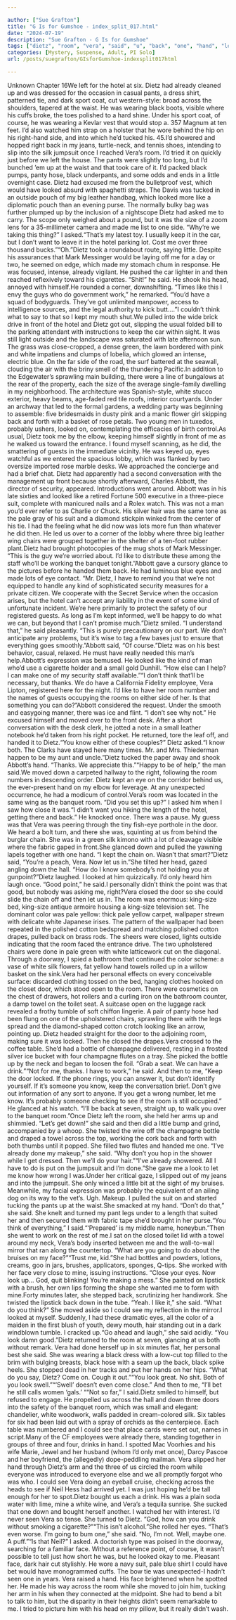 ```yaml
---

author: ["Sue Grafton"]
title: "G Is for Gumshoe - index_split_017.html"
date: "2024-07-19"
description: "Sue Grafton - G Is for Gumshoe"
tags: ["dietz", "room", "vera", "said", "u", "back", "one", "hand", "looked", "like", "white", "eye", "black", "abbott", "see", "know", "door", "hotel", "already", "across", "three", "two", "think", "pale", "let"]
categories: [Mystery, Suspense, Adult, PI Solo]
url: /posts/suegrafton/GIsforGumshoe-indexsplit017html

---
```



Unknown
Chapter 16We left for the hotel at six. Dietz had already cleaned up and was dressed for the occasion in casual pants, a dress shirt, patterned tie, and dark sport coat, cut western-style: broad across the shoulders, tapered at the waist. He was wearing black boots, visible where his cuffs broke, the toes polished to a hard shine. Under his sport coat, of course, he was wearing a Kevlar vest that would stop a. 357 Magnum at ten feet. I’d also watched him strap on a holster that he wore behind the hip on his right-hand side, and into which he’d tucked his. 45.I’d showered and hopped right back in my jeans, turtle-neck, and tennis shoes, intending to slip into the silk jumpsuit once I reached Vera’s room. I’d tried it on quickly just before we left the house. The pants were slightly too long, but I’d bunched ’em up at the waist and that took care of it. I’d packed black pumps, panty hose, black underpants, and some odds and ends in a little overnight case. Dietz had excused me from the bulletproof vest, which would have looked absurd with spaghetti straps. The Davis was tucked in an outside pouch of my big leather handbag, which looked more like a diplomatic pouch than an evening purse. The normally bulky bag was further plumped up by the inclusion of a nightscope Dietz had asked me to carry. The scope only weighed about a pound, but it was the size of a zoom lens for a 35-millimeter camera and made me list to one side. “Why’re we taking this thing?” I asked.“That’s my latest toy. I usually keep it in the car, but I don’t want to leave it in the hotel parking lot. Cost me over three thousand bucks.”“Oh.”Dietz took a roundabout route, saying little. Despite his assurances that Mark Messinger would be laying off me for a day or two, he seemed on edge, which made my stomach chum in response. He was focused, intense, already vigilant. He pushed the car lighter in and then reached reflexively toward his cigarettes. “Shit!” he said. He shook his head, annoyed with himself.He rounded a corner, downshifting. “Times like this I envy the guys who do government work,” he remarked. “You’d have a squad of bodyguards. They’ve got unlimited manpower, access to intelligence sources, and the legal authority to kick butt....”I couldn’t think what to say to that so I kept my mouth shut.We pulled into the wide brick drive in front of the hotel and Dietz got out, slipping the usual folded bill to the parking attendant with instructions to keep the car within sight. It was still light outside and the landscape was saturated with late afternoon sun. The grass was close-cropped, a dense green, the lawn bordered with pink and white impatiens and clumps of lobelia, which glowed an intense, electric blue. On the far side of the road, the surf battered at the seawall, clouding the air with the briny smell of the thundering Pacific.In addition to the Edgewater’s sprawling main building, there were a line of bungalows at the rear of the property, each the size of the average single-family dwelling in my neighborhood. The architecture was Spanish-style, white stucco exterior, heavy beams, age-faded red tile roofs, interior courtyards. Under an archway that led to the formal gardens, a wedding party was beginning to assemble: five bridesmaids in dusty pink and a manic flower girl skipping back and forth with a basket of rose petals. Two young men in tuxedos, probably ushers, looked on, contemplating the efficacies of birth control.As usual, Dietz took me by the elbow, keeping himself slightly in front of me as he walked us toward the entrance. I found myself scanning, as he did, the smattering of guests in the immediate vicinity. He was keyed up, eyes watchful as we entered the spacious lobby, which was flanked by two oversize imported rose marble desks. We approached the concierge and had a brief chat. Dietz had apparently had a second conversation with the management up front because shortly afterward, Charles Abbott, the director of security, appeared. Introductions went around. Abbott was in his late sixties and looked like a retired Fortune 500 executive in a three-piece suit, complete with manicured nails and a Rolex watch. This was not a man you’d ever refer to as Charlie or Chuck. His silver hair was the same tone as the pale gray of his suit and a diamond stickpin winked from the center of his tie. I had the feeling what he did now was lots more fun than whatever he did then. He led us over to a corner of the lobby where three big leather wing chairs were grouped together in the shelter of a ten-foot rubber plant.Dietz had brought photocopies of the mug shots of Mark Messinger. “This is the guy we’re worried about. I’d like to distribute these among the staff who’ll be working the banquet tonight.”Abbott gave a cursory glance to the pictures before he handed them back. He had luminous blue eyes and made lots of eye contact. “Mr. Dietz, I have to remind you that we’re not equipped to handle any kind of sophisticated security measures for a private citizen. We cooperate with the Secret Service when the occasion arises, but the hotel can’t accept any liability in the event of some kind of unfortunate incident. We’re here primarily to protect the safety of our registered guests. As long as I’m kept informed, we’ll be happy to do what we can, but beyond that I can’t promise much.”Dietz smiled. “I understand that,” he said pleasantly. “This is purely precautionary on our part. We don’t anticipate any problems, but it’s wise to tag a few bases just to ensure that everything goes smoothly.”Abbott said, “Of course.”Dietz was on his best behavior, casual, relaxed. He must have really needed this man’s help.Abbott’s expression was bemused. He looked like the kind of man who’d use a cigarette holder and a small gold Dunhill. “How else can I help? I can make one of my security staff available.”“I don’t think that’ll be necessary, but thanks. We do have a California Fidelity employee, Vera Lipton, registered here for the night. I’d like to have her room number and the names of guests occupying the rooms on either side of her. Is that something you can do?”Abbott considered the request. Under the smooth and easygoing manner, there was ice and flint. “I don’t see why not.” He excused himself and moved over to the front desk. After a short conversation with the desk clerk, he jotted a note in a small leather notebook he’d taken from his right pocket. He returned, tore the leaf off, and handed it to Dietz.“You know either of these couples?” Dietz asked.“I know both. The Clarks have stayed here many times. Mr. and Mrs. Thiederman happen to be my aunt and uncle.”Dietz tucked the paper away and shook Abbott’s hand. “Thanks. We appreciate this.”“Happy to be of help,” the man said.We moved down a carpeted hallway to the right, following the room numbers in descending order. Dietz kept an eye on the corridor behind us, the ever-present hand on my elbow for leverage. At any unexpected occurrence, he had a modicum of control.Vera’s room was located in the same wing as the banquet room. “Did you set this up?” I asked him when I saw how close it was.“I didn’t want you hiking the length of the hotel, getting there and back.” He knocked once. There was a pause. My guess was that Vera was peering through the tiny fish-eye porthole in the door. We heard a bolt turn, and there she was, squinting at us from behind the burglar chain. She was in a green silk kimono with a lot of cleavage visible where the fabric gaped in front.She glanced down and pulled the yawning lapels together with one hand. “I kept the chain on. Wasn’t that smart?”Dietz said, “You’re a peach, Vera. Now let us in.”She tilted her head, gazed angling down the hall. “How do I know somebody’s not holding you at gunpoint?”Dietz laughed. I looked at him quizzically. I’d only heard him laugh once. “Good point,” he said.I personally didn’t think the point was that good, but nobody was asking me, right?Vera closed the door so she could slide the chain off and then let us in. The room was enormous: king-size bed, king-size antique armoire housing a king-size television set. The dominant color was pale yellow: thick pale yellow carpet, wallpaper strewn with delicate white Japanese irises. The pattern of the wallpaper had been repeated in the polished cotton bedspread and matching polished cotton drapes, pulled back on brass rods. The sheers were closed, lights outside indicating that the room faced the entrance drive. The two upholstered chairs were done in pale green with white latticework cut on the diagonal. Through a doorway, I spied a bathroom that continued the color scheme: a vase of white silk flowers, fat yellow hand towels rolled up in a willow basket on the sink.Vera had her personal effects on every conceivable surface: discarded clothing tossed on the bed, hanging clothes hooked on the closet door, which stood open to the room. There were cosmetics on the chest of drawers, hot rollers and a curling iron on the bathroom counter, a damp towel on the toilet seat. A suitcase open on the luggage rack revealed a frothy tumble of soft chiffon lingerie. A pair of panty hose had been flung on one of the upholstered chairs, sprawling there with the legs spread and the diamond-shaped cotton crotch looking like an arrow, pointing up. Dietz headed straight for the door to the adjoining room, making sure it was locked. Then he closed the drapes.Vera crossed to the coffee table. She’d had a bottle of champagne delivered, resting in a frosted silver ice bucket with four champagne flutes on a tray. She picked the bottle up by the neck and began to loosen the foil. “Grab a seat. We can have a drink.”“Not for me, thanks. I have to work,” he said. And then to me, “Keep the door locked. If the phone rings, you can answer it, but don’t identify yourself. If it’s someone you know, keep the conversation brief. Don’t give out information of any sort to anyone. If you get a wrong number, let me know. It’s probably someone checking to see if the room is still occupied.” He glanced at his watch. “I’ll be back at seven, straight up, to walk you over to the banquet room.”Once Dietz left the room, she held her arms up and shimmied. “Let’s get down!” she said and then did a little bump and grind, accompanied by a whoop. She twisted the wire off the champagne bottle and draped a towel across the top, working the cork back and forth with both thumbs until it popped. She filled two flutes and handed me one. “I’ve already done my makeup,” she said. “Why don’t you hop in the shower while I get dressed. Then we’ll do your hair.”“I’ve already showered. All I have to do is put on the jumpsuit and I’m done.”She gave me a look to let me know how wrong I was.Under her critical gaze, I slipped out of my jeans and into the jumpsuit. She only winced a little bit at the sight of my bruises. Meanwhile, my facial expression was probably the equivalent of an ailing dog on its way to the vet’s. Ugh. Makeup. I pulled the suit on and started tucking the pants up at the waist.She smacked at my hand. “Don’t do that,” she said. She knelt and turned my pant legs under to a length that suited her and then secured them with fabric tape she’d brought in her purse.“You think of everything,” I said.“‘Prepared’ is my middle name, honeybun.”Then she went to work on the rest of me.I sat on the closed toilet lid with a towel around my neck, Vera’s body inserted between me and the wall-to-wall mirror that ran along the countertop. “What are you going to do about the bruises on my face?”“Trust me, kid.”She had bottles and powders, lotions, creams, goo in jars, brushes, applicators, sponges, Q-tips. She worked with her face very close to mine, issuing instructions. “Close your eyes. Now look up... God, quit blinking! You’re making a mess.” She painted on lipstick with a brush, her own lips forming the shape she wanted me to form with mine.Forty minutes later, she stepped back, scrutinizing her handiwork. She twisted the lipstick back down in the tube. “Yeah. I like it,” she said. “What do you think?” She moved aside so I could see my reflection in the mirror.I looked at myself. Suddenly, I had these dramatic eyes, all the color of a maiden in the first blush of youth, dewy mouth, hair standing out in a dark windblown tumble. I cracked up.“Go ahead and laugh,” she said acidly. “You look damn good.”Dietz returned to the room at seven, glancing at us both without remark. Vera had done herself up in six minutes flat, her personal best she said. She was wearing a black dress with a low-cut top filled to the brim with bulging breasts, black hose with a seam up the back, black spike heels. She stopped dead in her tracks and put her hands on her hips. “What do you say, Dietz? Come on. Cough it out.”“You look great. No shit. Both of you look swell.”“‘Swell’ doesn’t even come close.” And then to me, “I’ll bet he still calls women ‘gals.’ ““Not so far,” I said.Dietz smiled to himself, but refused to engage. He propelled us across the hall and down three doors into the safety of the banquet room, which was small and elegant: chandelier, white woodwork, walls padded in cream-colored silk. Six tables for six had been laid out with a spray of orchids as the centerpiece. Each table was numbered and I could see that place cards were set out, names in script.Many of the CF employees were already there, standing together in groups of three and four, drinks in hand. I spotted Mac Voorhies and his wife Marie, Jewel and her husband (whom I’d only met once), Darcy Pascoe and her boyfriend, the (allegedly) dope-peddling mailman. Vera slipped her hand through Dietz’s arm and the three of us circled the room while everyone was introduced to everyone else and we all promptly forgot who was who. I could see Vera doing an eyeball cruise, checking across the heads to see if Neil Hess had arrived yet. I was just hoping he’d be tall enough for her to spot.Dietz bought us each a drink. His was a plain soda water with lime, mine a white wine, and Vera’s a tequila sunrise. She sucked that one down and bought herself another. I watched her with interest. I’d never seen Vera so tense. She turned to Dietz. “God, how can you drink without smoking a cigarette?”“This isn’t alcohol.”She rolled her eyes. “That’s even worse. I’m going to bum one,” she said. “No, I’m not. Well, maybe one. A puff.”“Is that Neil?” I asked. A doctorish type was poised in the doorway, searching for a familiar face. Without a reference point, of course, it wasn’t possible to tell just how short he was, but he looked okay to me. Pleasant face, dark hair cut stylishly. He wore a navy suit, pale blue shirt I could have bet would have monogrammed cuffs. The bow tie was unexpected-I hadn’t seen one in years. Vera raised a hand. His face brightened when he spotted her. He made his way across the room while she moved to join him, tucking her arm in his when they connected at the midpoint. She had to bend a bit to talk to him, but the disparity in their heights didn’t seem remarkable to me. I tried to picture him with his head on my pillow, but it really didn’t wash.

